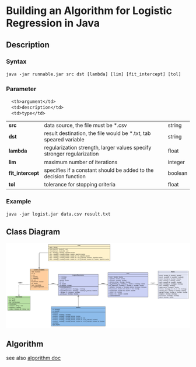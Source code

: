 # Building an Algorithm for Logistic Regression in Java

## Description

### Syntax

```
java -jar runnable.jar src dst [lambda] [lim] [fit_intercept] [tol]
```

### Parameter

<table>
  <thead>

      <th>argument</td>
      <td>description</td>
      <td>type</td>

   </thead>
   <tbody>
    <tr>
      <td><strong>src</strong></td>
      <td>data source, the file must be *.csv</td>
      <td>string</td>
    </tr>
    <tr>
      <td><strong>dst</strong></td>
      <td>result destination, the file would be *.txt, tab speared variable</td>
      <td>string</td>
    </tr>
    <tr>
      <td><strong>lambda</strong></td>
      <td>regularization strength, larger values specify stronger regularization</td>
      <td>float</td>
    </tr>
    <tr>
      <td><strong>lim</strong></td>
      <td>maximum number of iterations</td>
      <td>integer</td>
    </tr>
    <tr>
      <td><strong>fit_intercept</strong></td>
      <td>specifies if a constant should be added to the decision function</td>
      <td>boolean</td>
    </tr>
    <tr>
      <td><strong>tol</strong></td>
      <td>tolerance for stopping criteria</td>
      <td>float</td>
    </tr>
   </tbody>
</table>

### Example

```
java -jar logist.jar data.csv result.txt
```

## Class Diagram
<img src="doc/logistic (3).png">

## Algorithm
see also <a href="algorithm_doc.ipynb">algorithm doc</a> 
